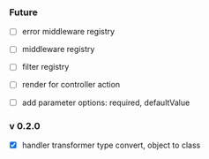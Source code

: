 ### Future
- [ ] error middleware registry
- [ ] middleware registry
- [ ] filter registry
- [ ] render for controller action
- [ ] add parameter options: required, defaultValue 


### v 0.2.0
- [x] handler transformer type convert, object to class